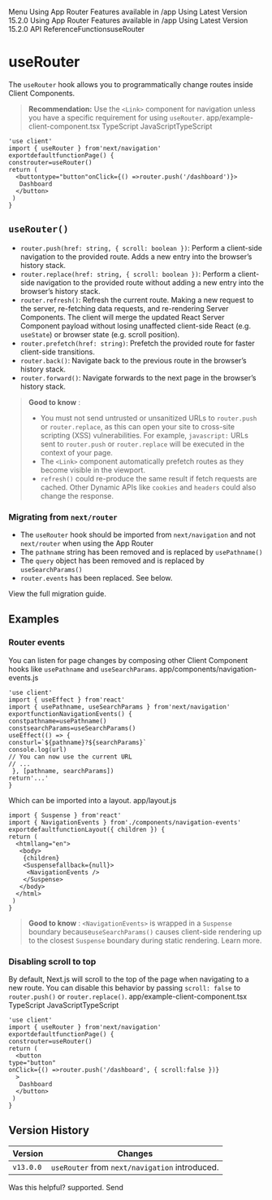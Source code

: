 Menu
Using App Router
Features available in /app
Using Latest Version
15.2.0
Using App Router
Features available in /app
Using Latest Version
15.2.0
API ReferenceFunctionsuseRouter
# useRouter
The `useRouter` hook allows you to programmatically change routes inside Client Components.
> **Recommendation:** Use the `<Link>` component for navigation unless you have a specific requirement for using `useRouter`.
app/example-client-component.tsx
TypeScript
JavaScriptTypeScript
```
'use client'
import { useRouter } from'next/navigation'
exportdefaultfunctionPage() {
constrouter=useRouter()
return (
  <buttontype="button"onClick={() =>router.push('/dashboard')}>
   Dashboard
  </button>
 )
}
```

## `useRouter()`
  * `router.push(href: string, { scroll: boolean })`: Perform a client-side navigation to the provided route. Adds a new entry into the browser’s history stack.
  * `router.replace(href: string, { scroll: boolean })`: Perform a client-side navigation to the provided route without adding a new entry into the browser’s history stack.
  * `router.refresh()`: Refresh the current route. Making a new request to the server, re-fetching data requests, and re-rendering Server Components. The client will merge the updated React Server Component payload without losing unaffected client-side React (e.g. `useState`) or browser state (e.g. scroll position).
  * `router.prefetch(href: string)`: Prefetch the provided route for faster client-side transitions.
  * `router.back()`: Navigate back to the previous route in the browser’s history stack.
  * `router.forward()`: Navigate forwards to the next page in the browser’s history stack.


> **Good to know** :
>   * You must not send untrusted or unsanitized URLs to `router.push` or `router.replace`, as this can open your site to cross-site scripting (XSS) vulnerabilities. For example, `javascript:` URLs sent to `router.push` or `router.replace` will be executed in the context of your page.
>   * The `<Link>` component automatically prefetch routes as they become visible in the viewport.
>   * `refresh()` could re-produce the same result if fetch requests are cached. Other Dynamic APIs like `cookies` and `headers` could also change the response.
> 

### Migrating from `next/router`
  * The `useRouter` hook should be imported from `next/navigation` and not `next/router` when using the App Router
  * The `pathname` string has been removed and is replaced by `usePathname()`
  * The `query` object has been removed and is replaced by `useSearchParams()`
  * `router.events` has been replaced. See below.


View the full migration guide.
## Examples
### Router events
You can listen for page changes by composing other Client Component hooks like `usePathname` and `useSearchParams`.
app/components/navigation-events.js
```
'use client'
import { useEffect } from'react'
import { usePathname, useSearchParams } from'next/navigation'
exportfunctionNavigationEvents() {
constpathname=usePathname()
constsearchParams=useSearchParams()
useEffect(() => {
consturl=`${pathname}?${searchParams}`
console.log(url)
// You can now use the current URL
// ...
 }, [pathname, searchParams])
return'...'
}
```

Which can be imported into a layout.
app/layout.js
```
import { Suspense } from'react'
import { NavigationEvents } from'./components/navigation-events'
exportdefaultfunctionLayout({ children }) {
return (
  <htmllang="en">
   <body>
    {children}
    <Suspensefallback={null}>
     <NavigationEvents />
    </Suspense>
   </body>
  </html>
 )
}
```

> **Good to know** : `<NavigationEvents>` is wrapped in a `Suspense` boundary because`useSearchParams()` causes client-side rendering up to the closest `Suspense` boundary during static rendering. Learn more.
### Disabling scroll to top
By default, Next.js will scroll to the top of the page when navigating to a new route. You can disable this behavior by passing `scroll: false` to `router.push()` or `router.replace()`.
app/example-client-component.tsx
TypeScript
JavaScriptTypeScript
```
'use client'
import { useRouter } from'next/navigation'
exportdefaultfunctionPage() {
constrouter=useRouter()
return (
  <button
type="button"
onClick={() =>router.push('/dashboard', { scroll:false })}
  >
   Dashboard
  </button>
 )
}
```

## Version History
Version| Changes  
---|---  
`v13.0.0`| `useRouter` from `next/navigation` introduced.  
Was this helpful?
supported.
Send
